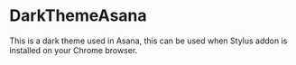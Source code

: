 # DarkThemeAsana
This is a dark theme used in Asana, this can be used when Stylus addon is installed on your Chrome browser.
